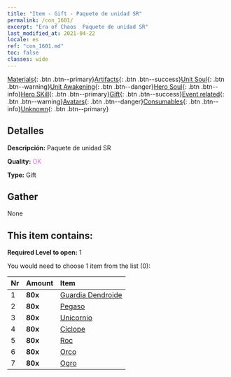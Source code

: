 ```yaml
---
title: "Item - Gift - Paquete de unidad SR"
permalink: /con_1601/
excerpt: "Era of Chaos  Paquete de unidad SR"
last_modified_at: 2021-04-22
locale: es
ref: "con_1601.md"
toc: false
classes: wide
---
```

 [Materials](/ItemsES/){: .btn .btn--primary}[Artifacts](/ItemsES/Artifacts/){: .btn .btn--success}[Unit Soul](/ItemsES/UnitSoul/){: .btn .btn--warning}[Unit Awakening](/ItemsES/UnitAwakening/){: .btn .btn--danger}[Hero Soul](/ItemsES/HeroSoul/){: .btn .btn--info}[Hero SKill](/ItemsES/HeroSkill/){: .btn .btn--primary}[Gift](/ItemsES/Gift/){: .btn .btn--success}[Event related](/ItemsES/Events/){: .btn .btn--warning}[Avatars](/ItemsES/Avatars/){: .btn .btn--danger}[Consumables](/ItemsES/Consumables/){: .btn .btn--info}[Unknown](/ItemsES/Unknown/){: .btn .btn--primary}

## Detalles
 **Descripción:** Paquete de unidad SR

 **Quality:** <span style="color: #DA70D6">OK</span>

 **Type:** Gift

## Gather

  None

## This item contains:

 **Required Level to open:** 1

 You would need to choose 1 item from the list (0):

  | Nr | Amount |     Item    |
  |:---|:-------|:------------|
  | 1 |  **80x** | [Guardia Dendroide](/ItemsES/unt_203/) |  | 
  | 2 |  **80x** | [Pegaso](/ItemsES/unt_202/) |  | 
  | 3 |  **80x** | [Unicornio](/ItemsES/unt_204/) |  | 
  | 4 |  **80x** | [Cíclope](/ItemsES/unt_222/) |  | 
  | 5 |  **80x** | [Roc](/ItemsES/unt_221/) |  | 
  | 6 |  **80x** | [Orco](/ItemsES/unt_219/) |  | 
  | 7 |  **80x** | [Ogro](/ItemsES/unt_220/) |  | 
